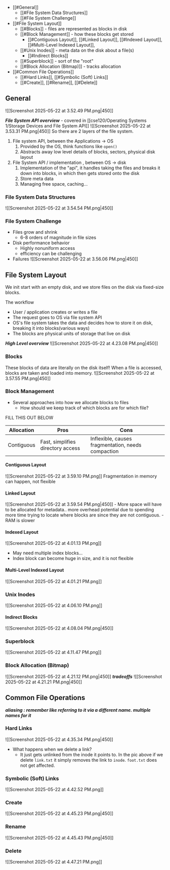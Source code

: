 - [[#General]]
	- [[#File System Data Structures]]
	- [[#File System Challenge]]
- [[#File System Layout]]
	- [[#Blocks]] - files are represented as blocks in disk
	- [[#Block Management]] - how these blocks get stored
		- [[#Contiguous Layout]], [[#Linked Layout]], [[#Indexed Layout]], [[#Multi-Level Indexed Layout]],
	- [[#Unix Inodes]] - meta data on the disk about a file(s)
		- [[#Indirect Blocks]]
	- [[#Superblock]] - sort of the "root"
	- [[#Block Allocation (Bitmap)]] - tracks allocation
- [[#Common File Operations]]
	- [[#Hard Links]], [[#Symbolic (Soft) Links]]
	- [[#Create]], [[#Rename]], [[#Delete]]

## General
![[Screenshot 2025-05-22 at 3.52.49 PM.png|450]]

***File System API overview*** - covered in [[cse120/Operating Systems 1/Storage Devices and File System API]]
![[Screenshot 2025-05-22 at 3.53.31 PM.png|450]]
So there are 2 layers of the file system.
1. File system API, between the Applications -> OS
	1. Provided by the OS, think functions like `open()`
	2. Abstracts away low level details of blocks, sectors, physical disk layout
2. File System API / implementation , between OS -> disk
	1. Implementation of the "api", it handles taking the files and breaks it down into blocks, in which then gets stored onto the disk
	2. Store meta data
	3. Managing free space, caching...


### File System Data Structures
![[Screenshot 2025-05-22 at 3.54.54 PM.png|450]]

### File System Challenge
- Files grow and shrink
	- 6-8 orders of magnitude in file sizes
- Disk performance behavior
	- Highly nonuniform access
	- efficiency can be challenging
- Failures
![[Screenshot 2025-05-22 at 3.56.06 PM.png|450]]

## File System Layout
We init start with an empty disk, and we store files on the disk via fixed-size blocks.

The workflow
- User / application creates or writes a file
- The request goes to OS via file system API
- OS's file system takes the data and decides how to store it on disk, breaking it into blocks(various ways)
- The blocks are physical units of storage that live on disk

***High Level overview***
![[Screenshot 2025-05-22 at 4.23.08 PM.png|450]]

### Blocks
These blocks of data are literally on the disk itself! When a file is accessed, blocks are taken and loaded into memory.
![[Screenshot 2025-05-22 at 3.57.55 PM.png|450]]

### Block Management
- Several approaches into how we allocate blocks to files
	- How should we keep track of which blocks are for which file?

FILL THIS OUT BELOW

| Allocation | Pros                              | Cons                                               |
| ---------- | --------------------------------- | -------------------------------------------------- |
| Contiguous | Fast, simplifies directory access | Inflexible, causes fragmentation, needs compaction |
#### Contiguous Layout
![[Screenshot 2025-05-22 at 3.59.10 PM.png]]
	Fragmentation in memory can happen, not flexible

#### Linked Layout
![[Screenshot 2025-05-22 at 3.59.54 PM.png|450]]
	- More space will have to be allocated for metadata.. more overhead potential due to spending more time trying to locate where blocks are since they are not contiguous.
	- RAM is slower


#### Indexed Layout
![[Screenshot 2025-05-22 at 4.01.13 PM.png]]
- May need multiple index blocks...
- Index block can become huge in size, and it is not flexible
#### Multi-Level Indexed Layout
![[Screenshot 2025-05-22 at 4.01.21 PM.png]]

### Unix Inodes
![[Screenshot 2025-05-22 at 4.06.10 PM.png]]
#### Indirect Blocks
![[Screenshot 2025-05-22 at 4.08.04 PM.png|450]]

### Superblock
![[Screenshot 2025-05-22 at 4.11.47 PM.png]]

### Block Allocation (Bitmap)
![[Screenshot 2025-05-22 at 4.21.12 PM.png|450]]
***tradeoffs***
![[Screenshot 2025-05-22 at 4.21.21 PM.png|450]]



## Common File Operations

***aliasing : remember like referring to it via a different name. multiple names for it***

### Hard Links
![[Screenshot 2025-05-22 at 4.35.34 PM.png|450]]
- What happens when we delete a link?
	- It just gets unlinked from the inode it points to. In the pic above if we delete `link.txt` it simply removes the link to `inode`. `foot.txt` does not get affected.

### Symbolic (Soft) Links
![[Screenshot 2025-05-22 at 4.42.52 PM.png]]
### Create
![[Screenshot 2025-05-22 at 4.45.23 PM.png|450]]
### Rename
![[Screenshot 2025-05-22 at 4.45.43 PM.png|450]]

### Delete
![[Screenshot 2025-05-22 at 4.47.21 PM.png]]
